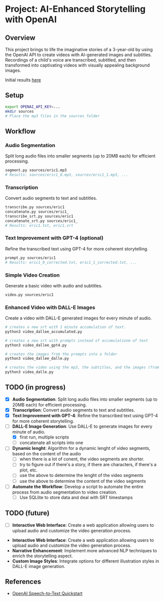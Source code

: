 # Project: AI-Enhanced Storytelling with OpenAI

## Overview
This project brings to life the imaginative stories of a 3-year-old by using the OpenAI API to create videos with AI-generated images and subtitles. Recordings of a child's voice are transcribed, subtitled, and then transformed into captivating videos with visually appealing background images.

Initial results  [here](https://www.youtube.com/watch?v=oH6EAnmP20A&list=PLK-fukR2qF4yxx7bKOAnfiWA_KT7RAYn_&ab_channel=DanielRadu)

## Setup
```bash
export OPENAI_API_KEY=...
mkdir sources
# Place the mp3 files in the sources folder
```

## Workflow

### Audio Segmentation
Split long audio files into smaller segments (up to 20MB each) for efficient processing.
```bash
segment.py sources/eric1.mp3
# Results: sources/eric1_0.mp3, sources/eric1_1.mp3, ...
```

### Transcription

Convert audio segments to text and subtitles.
```bash
transcribe.py sources/eric1
concatenate.py sources/eric1_
transcribe_srt.py sources/eric1
concatenate_srt.py sources/eric1_
# Results: eric1.txt, eric1.srt
```

### Text Improvement with GPT-4 (optional)
Refine the transcribed text using GPT-4 for more coherent storytelling.
```bash
prompt.py sources/eric1
# Results: eric1_0_corrected.txt, eric1_1_corrected.txt, ...
```

### Simple Video Creation
Generate a basic video with audio and subtitles.
```bash
video.py sources/eric1
```

### Enhanced Video with DALL-E Images

Create a video with DALL-E generated images for every minute of audio.

```bash
# creates a new srt with 1 minute accumulation of text.
python3 video_dallee_accumulated.py 

# creates a new srt with prompts instead of accumulationm of text
python3 video_dallee_gpt4.py

# creates the images from the prompts into a folder
python3 video_dallee_dalle.py

# creates the video using the mp3, the subtitles, and the images (from the folder, using the timestamps in the srt)
python3 video_dalle.py
```

## TODO (in progress)
- [x] **Audio Segmentation**: Split long audio files into smaller segments (up to 20MB each) for efficient processing.
- [x] **Transcription**: Convert audio segments to text and subtitles.
- [x] **Text Improvement with GPT-4**: Refine the transcribed text using GPT-4 for more coherent storytelling.
- [ ] **DALL-E Image Generation**: Use DALL-E to generate images for every minute of audio.
  - [x] first run, multiple scripts 
  - [ ] concatenate all scripts into one
- [ ] **Dynamic lenght**: Algorithm for a dynamic lenght of video segments, based on the content of the audio
  - [ ] when there is a lot of conent, the video segments are shorter.
  - [ ] try to figure out if there's a story, if there are characters, if there's a plot, etc.
  - [ ] use the above to determine the lenght of the video segments
  - [ ] use the above to determine the content of the video segments
- [ ] **Automate the Workflow**: Develop a script to automate the entire process from audio segmentation to video creation.
  - [ ] Use SQLlite to store data and deal with SRT timestamps

## TODO (future)
- [ ] **Interactive Web Interface**: Create a web application allowing users to upload audio and customize the video generation process.
- **Interactive Web Interface**: Create a web application allowing users to upload audio and customize the video generation process.
- **Narrative Enhancement**: Implement more advanced NLP techniques to enrich the storytelling aspect.
- **Custom Image Styles**: Integrate options for different illustration styles in DALL-E image generation.

## References
- [OpenAI Speech-to-Text Quickstart](https://platform.openai.com/docs/guides/speech-to-text/quickstart)
